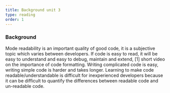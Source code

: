 ```yaml
---
title: Background unit 3 
type: reading
order: 1
---
```


### Background 
Mode readability is an important quality of good code, it is a subjective topic which varies between developers. If code is easy to read, it will be easy to understand and easy to debug, maintain and extend, [1] short video on the importance of code formatting. Writing complicated code is easy, writing simple code is harder and takes longer. Learning to make code readable/understandable is difficult for inexperienced developers because it can be difficult to quantify the differences between readable code and un-readable code.  
